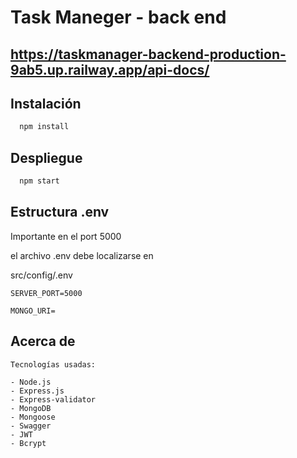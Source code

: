 
# Task Maneger - back end
## https://taskmanager-backend-production-9ab5.up.railway.app/api-docs/

## Instalación

```bash
  npm install
```
    
## Despliegue

```bash
  npm start
```


## Estructura .env
Importante en el port 5000

el archivo .env debe localizarse en 

src/config/.env


`SERVER_PORT=5000`

`MONGO_URI=`


## Acerca de

    Tecnologías usadas:

    - Node.js
    - Express.js
    - Express-validator
    - MongoDB
    - Mongoose
    - Swagger
    - JWT
    - Bcrypt
